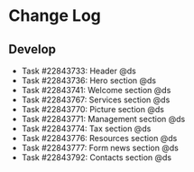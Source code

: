 Change Log
==========================

Develop
----------

* Task #22843733: Header @ds
* Task #22843736: Hero section @ds
* Task #22843741: Welcome section @ds
* Task #22843767: Services section @ds
* Task #22843770: Picture section @ds
* Task #22843771: Management section @ds
* Task #22843774: Tax section @ds
* Task #22843776: Resources section @ds
* Task #22843777: Form news section @ds
* Task #22843792: Contacts section @ds